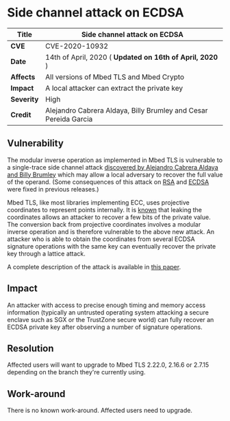 # Side channel attack on ECDSA

**Title** |  Side channel attack on ECDSA
---|---
**CVE** |  CVE-2020-10932
**Date** |  14th of April, 2020 ( **Updated on 16th of April, 2020** )
**Affects** |  All versions of Mbed TLS and Mbed Crypto
**Impact** |  A local attacker can extract the private key
**Severity** |  High
**Credit** |  Alejandro Cabrera Aldaya, Billy Brumley and Cesar Pereida Garcia

## Vulnerability

The modular inverse operation as implemented in Mbed TLS is vulnerable to a
single-trace side channel attack [discovered by Alejandro Cabrera Aldaya and
Billy Brumley](https://eprint.iacr.org/2020/055) which may allow a local
adversary to recover the full value of the operand. (Some consequences of this
attack on [RSA](mbedtls-security-advisory-2020-02.md) and
[ECDSA](mbedtls-security-advisory-2019-12.md) were fixed in previous releases.)

Mbed TLS, like most libraries implementing ECC, uses projective coordinates to
represent points internally. It is [known](https://eprint.iacr.org/2003/191)
that leaking the coordinates allows an attacker to recover a few bits of the
private value. The conversion back from projective coordinates involves a
modular inverse operation and is therefore vulnerable to the above new attack.
An attacker who is able to obtain the coordinates from several ECDSA signature
operations with the same key can eventually recover the private key through a
lattice attack.

A complete description of the attack is available in [this
paper](https://eprint.iacr.org/2020/432.pdf).

## Impact

An attacker with access to precise enough timing and memory access information
(typically an untrusted operating system attacking a secure enclave such as
SGX or the TrustZone secure world) can fully recover an ECDSA private key
after observing a number of signature operations.

## Resolution

Affected users will want to upgrade to Mbed TLS 2.22.0, 2.16.6 or 2.7.15
depending on the branch they're currently using.

## Work-around

There is no known work-around. Affected users need to upgrade.
